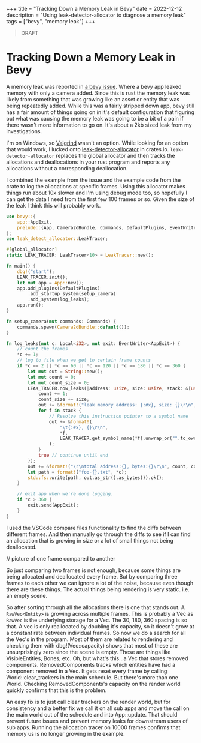 +++
title = "Tracking Down a Memory Leak in Bevy"
date = 2022-12-12
description = "Using leak-detector-allocator to diagnose a memory leak"
tags = ["bevy", "memory leak"]
+++

> DRAFT

# Tracking Down a Memory Leak in Bevy

A memory leak was reported in [a bevy issue](https://github.com/bevyengine/bevy/issues/6417). 
Where a bevy app leaked memory with only a camera added. Since this is rust
the memory leak was likely from something that was growing like an asset or entity that
was being repeatedly added. While this was a fairly stripped down app, bevy still has a 
fair amount of things going on in it's default configuration that figuring out what was 
causing the memory leak was going to be a bit of a pain if there wasn't more information 
to go on. It's about a 2kb sized leak from my investigations.

I'm on Windows, so [Valgrind](https://valgrind.org/) wasn't an option. While looking for
an option that would work, I lucked onto [leak-detector-allocator](https://crates.io/crates/leak-detect-allocator)
in crates.io. `leak-detector-allocator` replaces the global allocator and then tracks the 
allocations and deallocations in your rust program and reports any allocations without
a corresponding deallocation. 

I combined the example from the issue and the example code from the crate to log the allocations
at specific frames. Using this allocator makes things run about 10x slower and I'm using debug mode
too, so hopefully I can get the data I need from the first few 100 frames or so. Given the size of the
leak I think this will probably work.

```rust
use bevy::{
    app::AppExit,
    prelude::{App, Camera2dBundle, Commands, DefaultPlugins, EventWriter, Local},
};
use leak_detect_allocator::LeakTracer;

#[global_allocator]
static LEAK_TRACER: LeakTracer<10> = LeakTracer::new();

fn main() {
    dbg!("start");
    LEAK_TRACER.init();
    let mut app = App::new();
    app.add_plugins(DefaultPlugins)
        .add_startup_system(setup_camera)
        .add_system(log_leaks);
    app.run();
}

fn setup_camera(mut commands: Commands) {
    commands.spawn(Camera2dBundle::default());
}

fn log_leaks(mut c: Local<i32>, mut exit: EventWriter<AppExit>) {
    // count the frames
    *c += 1;
    // log to file when we get to certain frame counts
    if *c == 2 || *c == 60 || *c == 120 || *c == 180 || *c == 360 {
        let mut out = String::new();
        let mut count = 0;
        let mut count_size = 0;
        LEAK_TRACER.now_leaks(|address: usize, size: usize, stack: &[usize]| {
            count += 1;
            count_size += size;
            out += &format!("leak memory address: {:#x}, size: {}\r\n", address, size);
            for f in stack {
                // Resolve this instruction pointer to a symbol name
                out += &format!(
                    "\t{:#x}, {}\r\n",
                    *f,
                    LEAK_TRACER.get_symbol_name(*f).unwrap_or("".to_owned())
                );
            }
            true // continue until end
        });
        out += &format!("\r\ntotal address:{}, bytes:{}\r\n", count, count_size);
        let path = format!("foo-{}.txt", *c);
        std::fs::write(path, out.as_str().as_bytes()).ok();
    }

    // exit app when we're done logging.
    if *c > 360 {
        exit.send(AppExit);
    }
}
```

I used the VSCode compare files functionality to find the diffs between different frames. And then
manually go through the diffs to see if I can find an allocation that is growing in size or a lot of small
things not being deallocated.

// picture of one frame compared to another

So just comparing two frames is not enough, because some things are being allocated and deallocated every frame.
But by comparing three frames to each other we can ignore a lot of the noise, because even though there are these things.
The actual things being rendering is very static. i.e. an empty scene.

So after sorting through all the allocations there is one that stands out. A `RawVec<Entity>` is growing across multiple frames.
This is probably a Vec<Entity> as `RawVec` is the underlying storage for a Vec.
The 30, 180, 360 spacing is so that. A vec is only reallocated by doubling it's capacity, so it doesn't grow at a constant rate
between individual frames. So now we do a search for all the Vec<Entity>'s in the program. Most of them are related to rendering
and checking them with dbg!(Vec::capacity) shows that most of these are unsurprisingly zero since the scene is empty. These are
things like VisibleEntities, Bones, etc. Oh, but what's this...a Vec<Entity> that stores removed components. RemovedComponents
tracks which entities have had a component removed in a Vec. It gets reset every frame by calling World::clear_trackers in the main
schedule. But there's more than one World. Checking RemovedComponents's capacity on the
render world quickly confirms that this is the problem.

An easy fix is to just call clear trackers on the render world, but for consistency and a better fix we call it on all sub apps and 
move the call on the main world out of the schedule and into App::update. That should prevent future issues and prevent memory leaks
for downstream users of sub apps. Running the allocation tracer on 10000 frames confirms that memory us is no longer growing in the example.